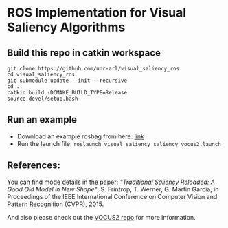 # ROS Implementation for Visual Saliency Algorithms

## Build this repo in catkin workspace
```
git clone https://github.com/unr-arl/visual_saliency_ros
cd visual_saliency_ros
git submodule update --init --recursive
cd ..
catkin build -DCMAKE_BUILD_TYPE=Release
source devel/setup.bash
```
## Run an example
- Download an example rosbag from here: [link](https://drive.google.com/open?id=1LWJpi7UWKhBM7VNIopiblMV3YpGo_5AH)
- Run the launch file: `roslaunch visual_saliency saliency_vocus2.launch`

## References: 
You can find mode details in the paper: *"Traditional Saliency Reloaded: A Good Old Model in New Shape"*, S. Frintrop, T. Werner, G. Martin Garcia, in Proceedings of the IEEE International Conference on Computer Vision and Pattern Recognition (CVPR), 2015.

And also please check out the [VOCUS2 repo](https://github.com/GeeeG/VOCUS2/tree/9cd659874afbd6b228bcea92362c2dec62a34d73) for more information.
